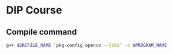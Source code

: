 # DIP Course

## Compile command

```bash
g++ $SRCFILE_NAME `pkg-config opencv --libs` -o $PROGRAM_NAME
```

